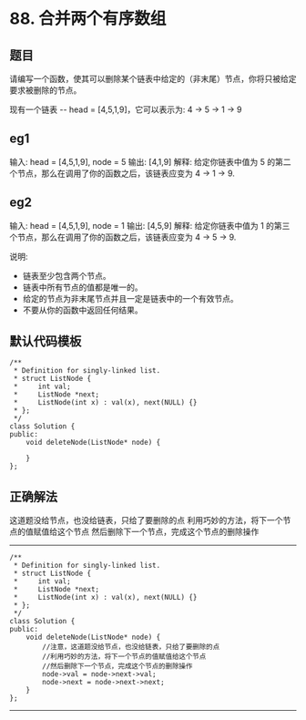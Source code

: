 # 88. 合并两个有序数组
## 题目
请编写一个函数，使其可以删除某个链表中给定的（非末尾）节点，你将只被给定要求被删除的节点。

现有一个链表 -- head = [4,5,1,9]，它可以表示为:
 4 -> 5 -> 1 -> 9

## eg1
输入: head = [4,5,1,9], node = 5
输出: [4,1,9]
解释: 给定你链表中值为 5 的第二个节点，那么在调用了你的函数之后，该链表应变为 4 -> 1 -> 9.

## eg2
输入: head = [4,5,1,9], node = 1
输出: [4,5,9]
解释: 给定你链表中值为 1 的第三个节点，那么在调用了你的函数之后，该链表应变为 4 -> 5 -> 9.

说明:

- 链表至少包含两个节点。
- 链表中所有节点的值都是唯一的。
- 给定的节点为非末尾节点并且一定是链表中的一个有效节点。
- 不要从你的函数中返回任何结果。


## 默认代码模板
	/**
	 * Definition for singly-linked list.
	 * struct ListNode {
	 *     int val;
	 *     ListNode *next;
	 *     ListNode(int x) : val(x), next(NULL) {}
	 * };
	 */
	class Solution {
	public:
	    void deleteNode(ListNode* node) {
	        
	    }
	};

## 正确解法
这道题没给节点，也没给链表，只给了要删除的点
利用巧妙的方法，将下一个节点的值赋值给这个节点
然后删除下一个节点，完成这个节点的删除操作

---
	/**
	 * Definition for singly-linked list.
	 * struct ListNode {
	 *     int val;
	 *     ListNode *next;
	 *     ListNode(int x) : val(x), next(NULL) {}
	 * };
	 */
	class Solution {
	public:
	    void deleteNode(ListNode* node) {
	        //注意，这道题没给节点，也没给链表，只给了要删除的点
	        //利用巧妙的方法，将下一个节点的值赋值给这个节点
	        //然后删除下一个节点，完成这个节点的删除操作
	        node->val = node->next->val;
	        node->next = node->next->next;
	    }
	};
---